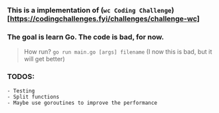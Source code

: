 ### This is a implementation of (`wc Coding Challenge`)[https://codingchallenges.fyi/challenges/challenge-wc]

### The goal is learn Go. The code is bad, for now.

> How run? `go run main.go [args] filename` (I now this is bad, but it will get better)

### TODOS:
    - Testing
    - Split functions
    - Maybe use goroutines to improve the performance
